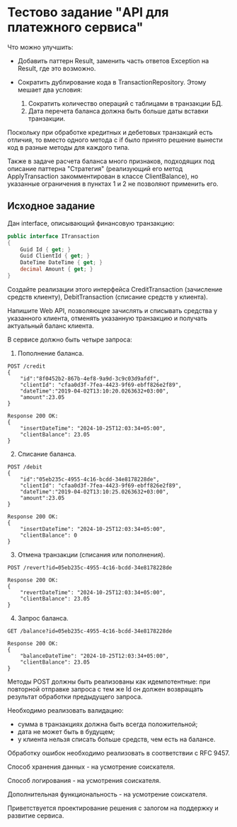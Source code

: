 # Тестово задание "API для платежного сервиса"

Что можно улучшить:
- Добавить паттерн Result, заменить часть ответов Exception на Result, где это возможно.
- Сократить дублирование кода в TransactionRepository. Этому мешает два условия:
  
    1. Сократить количество операций с таблицами в транзакции БД.
    2. Дата перечета баланса должна быть больше даты вставки транзакции.

Поскольку при обработке кредитных и дебетовых транзакций есть отличия, то вместо одного метода с if было принято решение вынести код в разные методы для каждого типа.

Также в задаче расчета баланса много признаков, подходящих под описание паттерна "Стратегия" (реализующий его метод ApplyTransaction закомментирован в классе ClientBalance), но указанные ограничения в пунктах 1 и 2 не позволяют применить его.


    
      
## Исходное задание

Дан interface, описывающий финансовую транзакцию:

```csharp
public interface ITransaction  
{  
    Guid Id { get; }   
    Guid ClientId { get; }  
    DateTime DateTime { get; }  
    decimal Amount { get; }  
}
```

Создайте реализации этого интерфейса CreditTransaction (зачисление средств клиенту), DebitTransaction
(списание средств у клиента).

Напишите Web API, позволяющее зачислять и списывать средства у
указанного клиента, отменять указанную транзакцию и получать актуальный баланс клиента. 

В сервисе должно быть четыре запроса:  
1. Пополнение баланса.
```
POST /credit
{  
    "id":"8f0452b2-867b-4ef8-9a9d-3c9c03d9afdf",  
    "clientId": "cfaa0d3f-7fea-4423-9f69-ebff826e2f89",  
    "dateTime":"2019-04-02T13:10:20.0263632+03:00",  
    "amount":23.05  
}
```
```
Response 200 OK:  
{  
    "insertDateTime": "2024-10-25T12:03:34+05:00",  
    "clientBalance": 23.05  
}  
```
2. Списание баланса.
```
POST /debit  
{  
    "id":"05eb235c-4955-4c16-bcdd-34e8178228de",  
    "clientId": "cfaa0d3f-7fea-4423-9f69-ebff826e2f89",  
    "dateTime":"2019-04-02T13:10:25.0263632+03:00",  
    "amount":23.05  
}
```
```
Response 200 OK:  
{  
    "insertDateTime": "2024-10-25T12:03:34+05:00",  
    "clientBalance": 0  
}
```
3. Отмена транзакции (списания или пополнения).
```
POST /revert?id=05eb235c-4955-4c16-bcdd-34e8178228de  
```
```
Response 200 OK:  
{  
    "revertDateTime": "2024-10-25T12:03:34+05:00",  
    "clientBalance": 23.05  
}
```
4. Запрос баланса.
```
GET /balance?id=05eb235c-4955-4c16-bcdd-34e8178228de
```
```
Response 200 OK:
{  
    "balanceDateTime": "2024-10-25T12:03:34+05:00",  
    "clientBalance": 23.05  
}
```

Методы POST должны быть реализованы как идемпотентные: при повторной отправке запроса с тем же Id он должен возвращать результат обработки предыдущего запроса.

Необходимо реализовать валидацию: 
- сумма в транзакциях должна быть всегда положительной;
- дата не может быть в будущем;
- у клиента нельзя списать больше средств, чем есть на балансе.

Обработку ошибок необходимо реализовать в соответствии с RFC 9457.  

Способ хранения данных - на усмотрение соискателя.  

Способ логирования - на усмотрения соискателя.  

Дополнительная функциональность - на усмотрение соискателя.  

Приветствуется проектирование решения с залогом на поддержку и развитие сервиса.  

